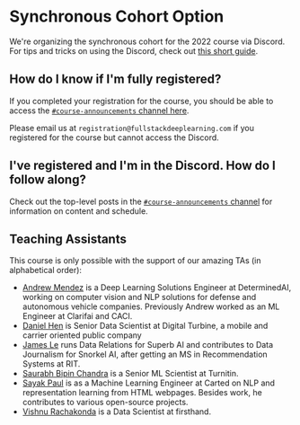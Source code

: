 # Synchronous Cohort Option

We're organizing the synchronous cohort for the 2022 course via Discord.
For tips and tricks on using the Discord,
check out [this short guide](https://fsdl.me/2022-discord-tips).

## How do I know if I'm fully registered?

If you completed your registration for the course,
you should be able to access the
[`#course-announcements` channel here](https://discord.com/channels/984525101678612540/999034075853623346).

Please email us at `registration@fullstackdeeplearning.com`
if you registered for the course but cannot access the Discord.

## I've registered and I'm in the Discord. How do I follow along?

Check out the top-level posts in the
[`#course-announcements` channel](https://discord.com/channels/984525101678612540/999034075853623346)
for information on content and schedule.

## Teaching Assistants

This course is only possible with the support of our amazing TAs (in alphabetical order):

- [Andrew Mendez](https://twitter.com/AndrewMendez19) is a Deep Learning Solutions Engineer at DeterminedAI, working on computer vision and NLP solutions for defense and autonomous vehicle companies. Previously Andrew worked as an ML Engineer at Clarifai and CACI.
- [Daniel Hen](https://www.linkedin.com/in/daniel-hen/) is Senior Data Scientist at Digital Turbine, a mobile and carrier oriented public company
- [James Le](https://twitter.com/le_james94) runs Data Relations for Superb AI and contributes to Data Journalism for Snorkel AI, after getting an MS in Recommendation Systems at RIT.
- [Saurabh Bipin Chandra](https://www.linkedin.com/in/srbhchandra/) is a Senior ML Scientist at Turnitin.
- [Sayak Paul](https://sayak.dev) is as a Machine Learning Engineer at Carted on NLP and representation learning from HTML webpages. Besides work, he contributes to various open-source projects.
- [Vishnu Rachakonda](https://www.linkedin.com/in/vrachakonda/) is a Data Scientist at firsthand.
